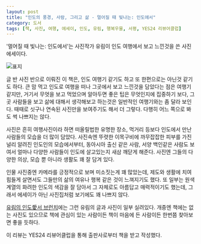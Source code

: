 ```yaml
---
layout: post
title: "인도의 풍경, 사람, 그리고 삶 - 멀어질 때 빛나는: 인도에서"
category: 도서
tags: [책, 사진, 여행, 에세이, 인도, 유림, 행복우물, 서평, YES24 리뷰어클럽]
---
```


'멀어질 때 빛나는: 인도에서'는
사진작가 유림이 인도 여행에서 보고 느낀것을 쓴 사진 에세이다.

![표지](https://lh3.googleusercontent.com/OOKk7CxOgO5IOSTxjOXz0IXJsxyCS4UsOwOXGYqSYDbn5_DjXSnBlfV7bo2BJ8Zokoobgn_WkrUSDw=s480)

글 반 사진 반으로 이뤄진 이 책은,
인도 여행기 같기도 하고 또 한편으로는 아닌것 같기도 하다.
큰 맘 먹고 인도로 여행을 떠나 그곳에서 보고 느낀것을 담았다는 점은 여행기 같지만,
거기서 무엇을 보고 먹었으며 알아두면 좋은 팁은 무엇인지에 집중하기 보다,
그곳 사람들을 보고 삶에 대해서 생각해보고 하는것은
일반적인 여행기와는 좀 달라 보인다.
때때로 싯구나 연속된 사진만을 보여주기도 해서 더 그렇다.
다행히 어느 쪽으로 봐도 썩 나쁘지는 않다.

사진은 흔히 여행사진이라 하면 떠올릴법한
유명한 장소, 먹거리 등보다
인도에서 만난 사람들의 모습을 더 많이 담았다.
사진속엔 뚜렷한 이목구비에 까무잡잡한 피부를 가진 널리 알려진 인도인의 모습에서부터,
동아시아 출신 같은 사람,
서양 백인같은 사람도 보여서
얼마나 다양한 사람들이 인도에 살고있는지 새삼 깨닫게 해준다.
사진엔 그들의 다양한 의상, 모습 뿐 아니라 생활도 꽤 잘 담겨 있다.

인물 사진중엔 카메라를 긍정적으로 보며 미소짓는게 꽤 많았는데,
제도와 생활에 치여 힘들게 살면서도
그들만의 삶의 여유나 행복 같은 것이 느껴지기도 했다.
또 일부는 원색 계열의 화려한 인도의 색감을 잘 담아서
그 자체로도 아름답고 매력적이기도 했는데,
그래서 에세이가 아닌 사진집처럼 보기에도 꽤 나쁘지 않다.

[유림의 인도愛서 브런치](https://brunch.co.kr/magazine/stepartnet3)에는
그런 유림의 글과 사진이 일부 실려있다.
개중엔 책에는 없는 사진도 있으므로
책에 관심이 있는 사람이든 책이 마음에 든 사람이든
한번쯤 찾아보면 좋을 듯하다.



<div class="im im-info">
이 리뷰는 YES24 리뷰어클럽을 통해 출판사로부터 책을 받고 작성했다.
</div>
